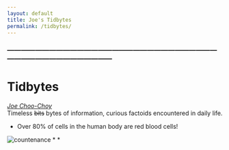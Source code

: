 ```yaml
---
layout: default
title: Joe's Tidbytes
permalink: /tidbytes/
---
```

<!-- <h1 class="mt-5" itemprop="name headline">{{ page.title | escape }}</h1> -->
<!-- <a href="#test_linked_text">Test link.</a> -->

### —————————————————————————————————————————————
# Tidbytes
<i><a href="https://jchooch.github.io/"> Joe Choo-Choy </a></i><br>
Timeless ~~bits~~ bytes of information, curious factoids encountered in daily life.
<br>
* Over 80% of cells in the human body are red blood cells! 
<img src="{{ /assets/human_cells.png }}" class="img-fluid rounded float-left" alt="countenance"/>
<!--![Human Cells](human_cells.png)-->
* 
* 
<!-- <a id="test_linked_text">Test linked text.</a> -->






